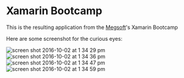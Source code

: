 # Xamarin Bootcamp

This is the resulting application from the [Megsoft](https://github.com/megsoftconsulting)'s Xamarin Bootcamp

Here are some screenshot for the curious eyes:

![screen shot 2016-10-02 at 1 34 29 pm](https://cloud.githubusercontent.com/assets/1693000/19137802/95ad08c0-8b44-11e6-93ef-ff80249d208b.png)
![screen shot 2016-10-02 at 1 34 36 pm](https://cloud.githubusercontent.com/assets/1693000/19137803/95ae0eb4-8b44-11e6-9804-6aca09f6217a.png)
![screen shot 2016-10-02 at 1 34 47 pm](https://cloud.githubusercontent.com/assets/1693000/19137805/95b55c82-8b44-11e6-8bd9-b1886c8ec3e1.png)
![screen shot 2016-10-02 at 1 34 59 pm](https://cloud.githubusercontent.com/assets/1693000/19137804/95b368b4-8b44-11e6-98dd-42dbf8e4e10a.png)
